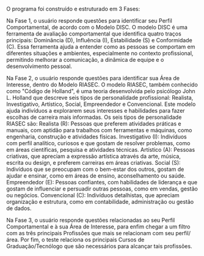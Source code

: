 O programa foi construído e estruturado em 3 Fases:

Na Fase 1, o usuário responde questões para identificar seu Perfil Comportamental, de acordo com o Modelo DISC. 
O modelo DISC é uma ferramenta de avaliação comportamental que identifica quatro traços principais: 
Dominância (D), Influência (I), Estabilidade (S) e Conformidade (C). 
Essa ferramenta ajuda a entender como as pessoas se comportam em diferentes situações e ambientes, 
especialmente no contexto profissional, permitindo melhorar a comunicação, a dinâmica de equipe e o desenvolvimento pessoal. 

Na Fase 2, o usuário responde questões para identificar sua Área de Interesse, dentro do Modelo RIASEC.
O modelo RIASEC, também conhecido como "Código de Holland", é uma teoria desenvolvida pelo psicólogo John L. Holland 
que descreve seis tipos de personalidade profissional: Realista, Investigativo, Artístico, Social, Empreendedor e Convencional. 
Este modelo ajuda indivíduos a explorarem seus interesses e habilidades para fazer escolhas de carreira mais informadas.
Os seis tipos de personalidade RIASEC são:
Realista (R):
Pessoas que preferem atividades práticas e manuais, com aptidão para trabalhos com ferramentas e máquinas, como engenharia, construção e atividades físicas.
Investigativo (I):
Indivíduos com perfil analítico, curiosos e que gostam de resolver problemas, como em áreas científicas, pesquisa e atividades técnicas.
Artístico (A):
Pessoas criativas, que apreciam a expressão artística através da arte, música, escrita ou design, e preferem carreiras em áreas criativas.
Social (S):
Indivíduos que se preocupam com o bem-estar dos outros, gostam de ajudar e ensinar, como em áreas de ensino, aconselhamento ou saúde.
Empreendedor (E):
Pessoas confiantes, com habilidades de liderança e que gostam de influenciar e persuadir outras pessoas, como em vendas, gestão ou negócios.
Convencional (C):
Indivíduos detalhistas, que apreciam organização e estrutura, como em contabilidade, administração ou gestão de dados. 

Na Fase 3, o usuário responde questões relacionadas ao seu Perfil Comportamental e à sua Área de Interesse, 
para enfim chegar a um filtro com as três principais Profissões que mais se relacionam com seu perfil/área.
Por fim, o teste relaciona os principais Cursos de Graduação/Tecnólogo que são necessários para alcançar tais profissões.
